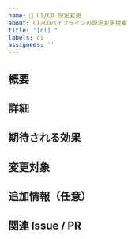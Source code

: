 ```yaml
---
name: 🔀 CI/CD 設定変更
about: CI/CDパイプラインの設定変更提案
title: "[ci] "
labels: ci
assignees: ''
---
```


## 概要
<!-- どのようなCI/CD設定変更を行いたいのかを簡潔に記載してください -->

## 詳細
<!-- 変更内容や背景などを詳しく記載します -->

## 期待される効果
<!-- この変更によって得られる効果 -->

## 変更対象
<!-- 変更対象のワークフローやアクション -->

## 追加情報（任意）
<!-- 参考資料など -->

## 関連 Issue / PR
<!-- Closes #123 のように番号を記載 --> 